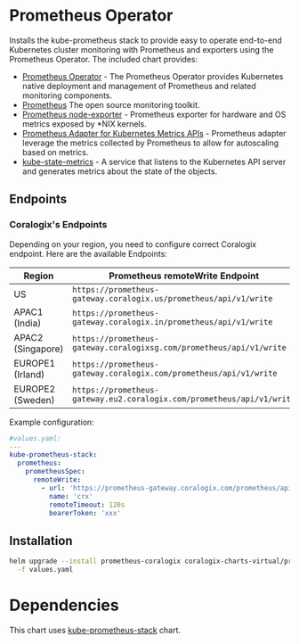 # Prometheus Operator

Installs the kube-prometheus stack to provide easy to operate end-to-end Kubernetes cluster monitoring with Prometheus and exporters using the Prometheus Operator.
The included chart provides:

- [Prometheus Operator](https://github.com/prometheus-operator/prometheus-operator) - The Prometheus Operator provides Kubernetes native deployment and management of Prometheus and related monitoring components.
- [Prometheus](https://prometheus.io/) The open source monitoring toolkit.
- [Prometheus node-exporter](https://github.com/prometheus/node_exporter) - Prometheus exporter for hardware and OS metrics exposed by *NIX kernels.
- [Prometheus Adapter for Kubernetes Metrics APIs](https://github.com/kubernetes-sigs/prometheus-adapter) - Prometheus adapter leverage the metrics collected by Prometheus to allow for autoscaling based on metrics.
- [kube-state-metrics](https://github.com/kubernetes/kube-state-metrics) - A service that listens to the Kubernetes API server and generates metrics about the state of the objects.


## Endpoints

### Coralogix's Endpoints 

Depending on your region, you need to configure correct Coralogix endpoint. Here are the available Endpoints:

| Region            | Prometheus remoteWrite Endpoint     | 
|-------------------|------------------------------------------------------------------------|
| US                | `https://prometheus-gateway.coralogix.us/prometheus/api/v1/write`      |
| APAC1 (India)     | `https://prometheus-gateway.coralogix.in/prometheus/api/v1/write`      |
| APAC2 (Singapore) | `https://prometheus-gateway.coralogixsg.com/prometheus/api/v1/write`   |
| EUROPE1 (Irland)  | `https://prometheus-gateway.coralogix.com/prometheus/api/v1/write`     |
| EUROPE2 (Sweden)  | `https://prometheus-gateway.eu2.coralogix.com/prometheus/api/v1/write` |

Example configuration:
```yaml
#values.yaml:
---
kube-prometheus-stack:
  prometheus: 
    prometheusSpec: 
      remoteWrite:
        - url: 'https://prometheus-gateway.coralogix.com/prometheus/api/v1/write'
          name: 'crx'
          remoteTimeout: 120s
          bearerToken: 'xxx' 
```  

## Installation

```bash
helm upgrade --install prometheus-coralogix coralogix-charts-virtual/prometheus-coralogix \
  -f values.yaml
```

# Dependencies

This chart uses [kube-prometheus-stack](https://github.com/prometheus-community/helm-charts/tree/main/charts/kube-prometheus-stack) chart.
